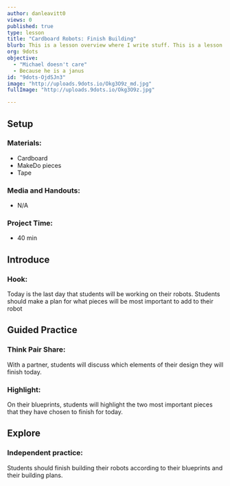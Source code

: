 ```yaml
---
author: danleavitt0
views: 0
published: true
type: lesson
title: "Cardboard Robots: Finish Building"
blurb: This is a lesson overview where I write stuff. This is a lesson overview where I write stuff. This is a lesson overview where I write stuff. This is a lesson overview where I write stuff. This is a lesson overview where I write stuff. This is a lesson overview where I write stuff.
org: 9dots
objective: 
  - "Michael doesn't care"
  - Because he is a janus
id: "9dots-OjdSJn3"
image: "http://uploads.9dots.io/Okg3O9z_md.jpg"
fullImage: "http://uploads.9dots.io/Okg3O9z.jpg"

---
```


## Setup

### Materials:

- Cardboard
- MakeDo pieces
- Tape

### Media and Handouts:

- N/A

### Project Time:

- 40 min

## Introduce

### Hook:
Today is the last day that students will be working on their robots. Students should make a plan for what pieces will be most important to add to their robot

## Guided Practice

### Think Pair Share:
With a partner, students will discuss which elements of their design they will finish today.

### Highlight:
On their blueprints, students will highlight the two most important pieces that they have chosen to finish for today.

## Explore

### Independent practice:
Students should finish building their robots according to their blueprints and their building plans.
